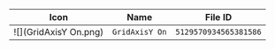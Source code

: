 | Icon | Name | File ID |
| ---  | ---  | ---     |
| ![](GridAxisY On.png) | `GridAxisY On` | `5129570934565381586` |
